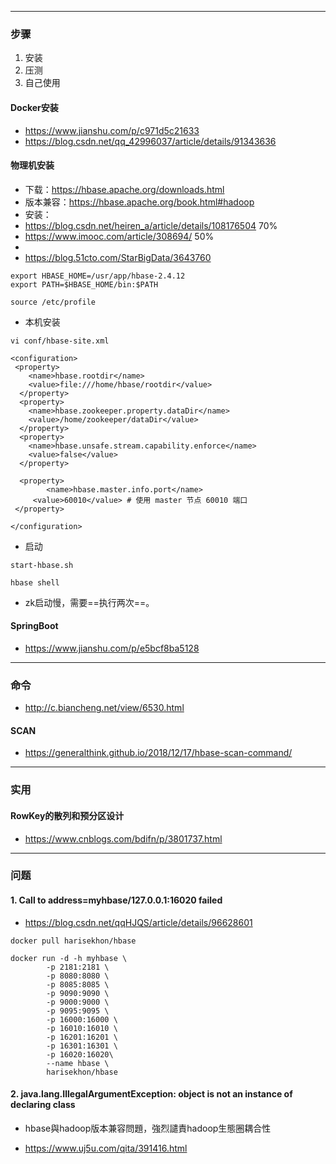 
---
### 步骤
1. 安装
2. 压测
3. 自己使用


#### Docker安装
* https://www.jianshu.com/p/c971d5c21633
* https://blog.csdn.net/qq_42996037/article/details/91343636

#### 物理机安装

* 下载：https://hbase.apache.org/downloads.html
* 版本兼容：https://hbase.apache.org/book.html#hadoop
* 安装：
* https://blog.csdn.net/heiren_a/article/details/108176504 70%
* https://www.imooc.com/article/308694/ 50%
* 
* https://blog.51cto.com/StarBigData/3643760 



```shell
export HBASE_HOME=/usr/app/hbase-2.4.12
export PATH=$HBASE_HOME/bin:$PATH

source /etc/profile

```

* 本机安装

```
vi conf/hbase-site.xml

<configuration>
 <property>
    <name>hbase.rootdir</name>
    <value>file:///home/hbase/rootdir</value>
  </property>
  <property>
    <name>hbase.zookeeper.property.dataDir</name>
    <value>/home/zookeeper/dataDir</value>
  </property>
  <property>
    <name>hbase.unsafe.stream.capability.enforce</name>
    <value>false</value>
  </property>
  
  <property>
 		<name>hbase.master.info.port</name>
	 <value>60010</value> # 使用 master 节点 60010 端口
 </property>

</configuration>

```

* 启动

```
start-hbase.sh

hbase shell

```

* zk启动慢，需要==执行两次==。




#### SpringBoot
* https://www.jianshu.com/p/e5bcf8ba5128

---
### 命令

* http://c.biancheng.net/view/6530.html

#### SCAN
* https://generalthink.github.io/2018/12/17/hbase-scan-command/


---
### 实用
#### RowKey的散列和预分区设计
* https://www.cnblogs.com/bdifn/p/3801737.html 

---
### 问题
#### 1. Call to address=myhbase/127.0.0.1:16020 failed
* https://blog.csdn.net/qqHJQS/article/details/96628601
```
docker pull harisekhon/hbase

docker run -d -h myhbase \
        -p 2181:2181 \
        -p 8080:8080 \
        -p 8085:8085 \
        -p 9090:9090 \
        -p 9000:9000 \
        -p 9095:9095 \
        -p 16000:16000 \
        -p 16010:16010 \
        -p 16201:16201 \
        -p 16301:16301 \
        -p 16020:16020\
        --name hbase \
        harisekhon/hbase
```



#### 2. java.lang.IllegalArgumentException: object is not an instance of declaring class

* hbase與hadoop版本兼容問題，強烈譴責hadoop生態圈耦合性

* https://www.uj5u.com/qita/391416.html





